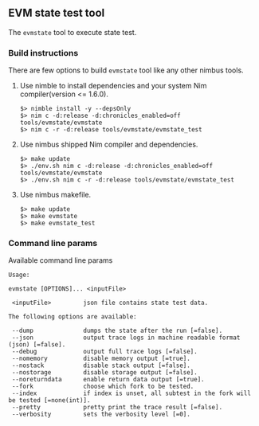 ## EVM state test tool

The `evmstate` tool to execute state test.

### Build instructions

There are few options to build `evmstate` tool like any other nimbus tools.

1. Use nimble to install dependencies and your system Nim compiler(version <= 1.6.0).
    ```
    $> nimble install -y --depsOnly
    $> nim c -d:release -d:chronicles_enabled=off tools/evmstate/evmstate
    $> nim c -r -d:release tools/evmstate/evmstate_test
    ```
2. Use nimbus shipped Nim compiler and dependencies.
    ```
    $> make update
    $> ./env.sh nim c -d:release -d:chronicles_enabled=off tools/evmstate/evmstate
    $> ./env.sh nim c -r -d:release tools/evmstate/evmstate_test
    ```
3. Use nimbus makefile.
    ```
    $> make update
    $> make evmstate
    $> make evmstate_test
    ```

### Command line params

Available command line params
```
Usage:

evmstate [OPTIONS]... <inputFile>

 <inputFile>         json file contains state test data.

The following options are available:

 --dump              dumps the state after the run [=false].
 --json              output trace logs in machine readable format (json) [=false].
 --debug             output full trace logs [=false].
 --nomemory          disable memory output [=true].
 --nostack           disable stack output [=false].
 --nostorage         disable storage output [=false].
 --noreturndata      enable return data output [=true].
 --fork              choose which fork to be tested.
 --index             if index is unset, all subtest in the fork will be tested [=none(int)].
 --pretty            pretty print the trace result [=false].
 --verbosity         sets the verbosity level [=0].

```

